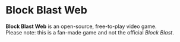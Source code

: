 # Block Blast Web

**Block Blast Web** is an open-source, free-to-play video game.  
Please note: this is a fan-made game and not the official *Block Blast*.
